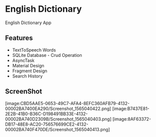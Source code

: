 # English Dictionary
English Dictionary App

## Features
* TextToSpeech Words
* SQLite Database - Crud Operation
* AsyncTask
* Material Design
* Fragment Design 
* Search History 

## ScreenShot

[image:CBD5AAE5-0653-49C7-AFA4-8EFC360AFB79-4132-00002BA7400EA290/Screenshot_1565040422.png]
[image:B7437E81-2E2B-41B0-B36C-D198491BB33E-4132-00002BA740D2309B/Screenshot_1565040403.png]
[image:8AF63372-DB17-48E8-AC20-756576699CE2-4132-00002BA740F470DE/Screenshot_1565040413.png]

